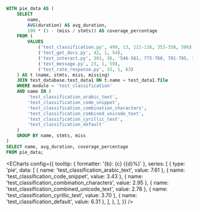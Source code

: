 ```sql database1_tests
WITH pie_data AS (
    SELECT 
        name, 
        AVG(duration) AS avg_duration,
        100 * (1 - (miss / stmts)) AS coverage_percentage
    FROM (
        VALUES
            ('test_classification.py', 499, 13, 121-126, 353-358, 586),
            ('test_get_docs.py', 42, 1, 54),
            ('test_interact.py', 383, 36, '546-561, 775-788, 791-795, 798-800, 803-812, 815-828, 1014-1027, 1074-1087, 1090-1103, 1108-1117, 1122-1135, 1207'),
            ('test_message.py', 23, 1, 59),
            ('test_rate_response.py', 32, 1, 63)
    ) AS t (name, stmts, miss, missing)
    JOIN test_database.test_data1 ON t.name = test_data1.file
    WHERE module = 'test_classification'
    AND name IN (
        'test_classification_arabic_text',
        'test_classification_code_snippet',
        'test_classification_combination_characters',
        'test_classification_combined_unicode_text',
        'test_classification_cyrillic_text',
        'test_classification_default'
    )
    GROUP BY name, stmts, miss
)
SELECT name, avg_duration, coverage_percentage
FROM pie_data;

```

<ECharts config={{
    tooltip: {
        formatter: '{b}: {c} ({d}%)'
    },
    series: [
        {
            type: 'pie',
            data: [
                { name: 'test_classification_arabic_text', value: 7.61 },
                { name: 'test_classification_code_snippet', value: 3.43 },
                { name: 'test_classification_combination_characters', value: 2.95 },
                { name: 'test_classification_combined_unicode_text', value: 2.76 },
                { name: 'test_classification_cyrillic_text', value: 3.70 },
                { name: 'test_classification_default', value: 6.31 },
            ],
        },
    ],
}} />
